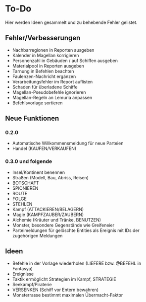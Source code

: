 # To-Do

Hier werden Ideen gesammelt und zu behebende Fehler gelistet.

## Fehler/Verbesserungen

- Nachbarregionen in Reporten ausgeben
- Kalender in Magellan korrigieren
- Personenzahl in Gebäuden / auf Schiffen ausgeben
- Materialpool in Reporten ausgeben
- Tarnung in Befehlen beachten
- Faulenzen-Nachricht ergänzen
- Verarbeitungsfehler im Report auflisten
- Schaden für überladene Schiffe
- Magellan-Pseudobefehle ignorieren
- Magellan-Regeln an Lemuria anpassen
- Befehlsvorlage sortieren

## Neue Funktionen

### 0.2.0

- Automatische Willkommensmeldung für neue Parteien
- Handel (KAUFEN/VERKAUFEN)

### 0.3.0 und folgende

- Insel/Kontinent benennen
- Straßen (Modell, Bau, Abriss, Reisen)
- BOTSCHAFT
- SPIONIEREN
- ROUTE
- FOLGE
- STEHLEN
- Kampf (ATTACKIEREN/BELAGERN)
- Magie (KAMPFZAUBER/ZAUBERN)
- Alchemie (Kräuter und Tränke, BENUTZEN)
- Monster, besondere Gegenstände wie Greifeneier
- Parteimeldungen für gelöschte Entities als Ereignis mit IDs der zugehörigen
  Meldungen

## Ideen

- Befehle in der Vorlage wiederholen (LIEFERE bzw. @BEFEHL in Fantasya)
- Ereignisse
- Taktik ermöglicht Strategien im Kampf, STRATEGIE
- Seekampf/Piraterie
- VERSENKEN (Schiff vor Entern bewahren)
- Monsterrasse bestimmt maximalen Übermacht-Faktor
